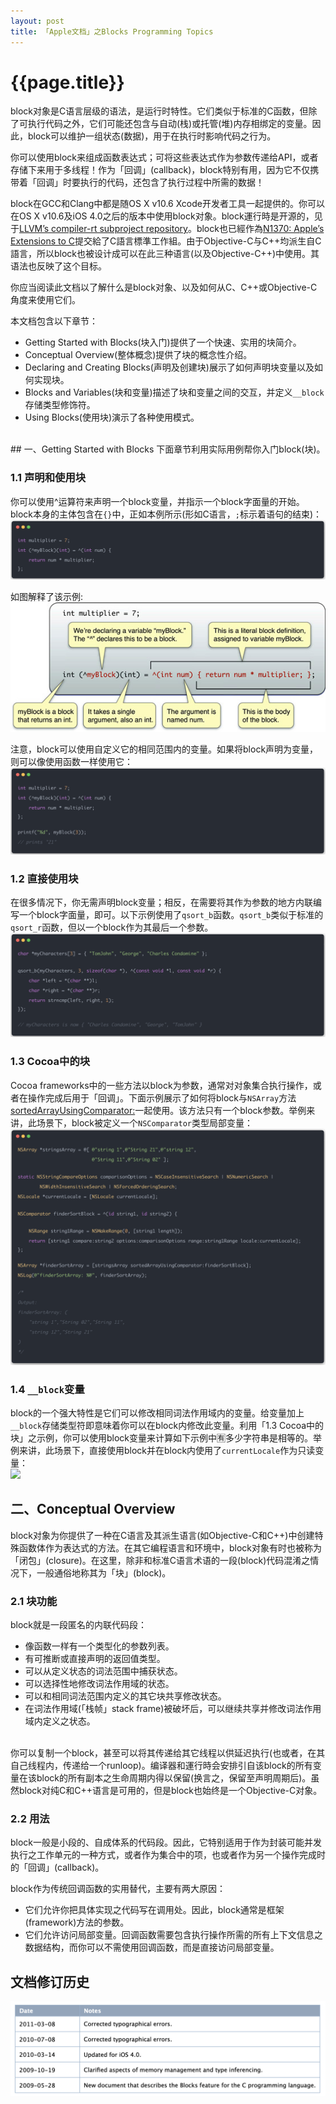```yaml
---
layout: post
title: 「Apple文档」之Blocks Programming Topics
---
```

{{page.title}}
===================================

block对象是C语言层级的语法，是运行时特性。它们类似于标准的C函数，但除了可执行代码之外，它们可能还包含与自动(栈)或托管(堆)内存相绑定的变量。因此，block可以维护一组状态(数据)，用于在执行时影响代码之行为。<br/>

你可以使用block来组成函数表达式；可将这些表达式作为参数传递给API，或者存储下来用于多线程！作为「回调」(callback)，block特别有用，因为它不仅携带着「回调」时要执行的代码，还包含了执行过程中所需的数据！<br/>

block在GCC和Clang中都是随OS X v10.6 Xcode开发者工具一起提供的。你可以在OS X v10.6及iOS 4.0之后的版本中使用block对象。block運行時是开源的，见于[LLVM’s compiler-rt subproject repository](https://llvm.org/svn/llvm-project/compiler-rt/trunk/)。block也已經作為[N1370: Apple’s Extensions to C](http://www.open-std.org/jtc1/sc22/wg14/www/docs/n1370.pdf)提交給了C語言標準工作組。由于Objective-C与C++均派生自C語言，所以block也被设计成可以在此三种语言(以及Objective-C++)中使用。其语法也反映了这个目标。<br/>

你应当阅读此文档以了解什么是block对象、以及如何从C、C++或Objective-C角度来使用它们。<br/>

本文档包含以下章节：
- Getting Started with Blocks(块入门)提供了一个快速、实用的块简介。
- Conceptual Overview(整体概念)提供了块的概念性介绍。
- Declaring and Creating Blocks(声明及创建块)展示了如何声明块变量以及如何实现块。
- Blocks and Variables(块和变量)描述了块和变量之间的交互，并定义`__block`存储类型修饰符。
- Using Blocks(使用块)演示了各种使用模式。

<br/>
## 一、Getting Started with Blocks
下面章节利用实际用例帮你入门block(块)。<br/>

### 1.1 声明和使用块
你可以使用^运算符来声明一个block变量，并指示一个block字面量的开始。block本身的主体包含在`{}`中，正如本例所示(形如C语言，`;`标示着语句的结束)：<br/>
<img src="/images/posts/2021-05-17/1_1.png">

如图解释了该示例:<br/>
<img src="/images/posts/2021-05-17/blocks.jpg">

注意，block可以使用自定义它的相同范围内的变量。如果将block声明为变量，则可以像使用函数一样使用它：<br/>
<img src="/images/posts/2021-05-17/1_2.png">

### 1.2 直接使用块
在很多情况下，你无需声明block变量；相反，在需要将其作为参数的地方内联编写一个block字面量，即可。以下示例使用了`qsort_b`函数。`qsort_b`类似于标准的`qsort_r`函数，但以一个block作为其最后一个参数。<br/>
<img src="/images/posts/2021-05-17/1_3.png">

### 1.3 Cocoa中的块
Cocoa frameworks中的一些方法以block为参数，通常对对象集合执行操作，或者在操作完成后用于「回调」。下面示例展示了如何将block与`NSArray`方法[sortedArrayUsingComparator:](https://developer.apple.com/documentation/foundation/nsarray/1411195-sortedarrayusingcomparator?language=objc)一起使用。该方法只有一个block参数。举例来讲，此场景下，block被定义一个`NSComparator`类型局部变量：<br/>
<img src="/images/posts/2021-05-17/1_4.png">

### 1.4 `__block`变量
block的一个强大特性是它们可以修改相同词法作用域内的变量。给变量加上`__block`存储类型符即意味着你可以在block内修改此变量。利用「1.3 Cocoa中的块」之示例，你可以使用block变量来计算如下示例中🈶️多少字符串是相等的。举例来讲，此场景下，直接使用block并在block内使用了`currentLocale`作为只读变量：<br/>
<img src="/images/posts/2021-05-17/1_5.png">

## 二、Conceptual Overview
block对象为你提供了一种在C语言及其派生语言(如Objective-C和C++)中创建特殊函数体作为表达式的方法。在其它编程语言和环境中，block对象有时也被称为「闭包」(closure)。在这里，除非和标准C语言术语的一段(block)代码混淆之情况下，一般通俗地称其为「块」(block)。<br/>

### 2.1 块功能
block就是一段匿名的内联代码段：
- 像函数一样有一个类型化的参数列表。
- 有可推断或直接声明的返回值类型。
- 可以从定义状态的词法范围中捕获状态。
- 可以选择性地修改词法作用域的状态。
- 可以和相同词法范围内定义的其它块共享修改状态。
- 在词法作用域(「栈帧」stack frame)被破坏后，可以继续共享并修改词法作用域内定义之状态。

<br/>
你可以复制一个block，甚至可以将其传递给其它线程以供延迟执行(也或者，在其自己线程内，传递给一个runloop)。编译器和運行時会安排引自该block的所有变量在该block的所有副本之生命周期内得以保留(换言之，保留至声明周期后)。虽然block对纯C和C++语言是可用的，但是block也始终是一个Objective-C对象。<br/>

### 2.2 用法
block一般是小段的、自成体系的代码段。因此，它特别适用于作为封装可能并发执行之工作单元的一种方式，或者作为集合中的项，也或者作为另一个操作完成时的「回调」(callback)。<br/>

block作为传统回调函数的实用替代，主要有两大原因：
- 它们允许你把具体实现之代码写在调用处。因此，block通常是框架(framework)方法的参数。
- 它们允许访问局部变量。回调函数需要包含执行操作所需的所有上下文信息之数据结构，而你可以不需使用回调函数，而是直接访问局部变量。




## 文档修订历史
<img src="/images/posts/2021-05-17/Document_Revision_History.png">

